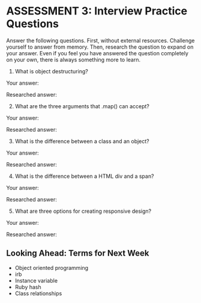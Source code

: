 # ASSESSMENT 3: Interview Practice Questions

Answer the following questions. First, without external resources. Challenge yourself to answer from memory. Then, research the question to expand on your answer. Even if you feel you have answered the question completely on your own, there is always something more to learn.

1. What is object destructuring?

  Your answer:

  Researched answer:



2. What are the three arguments that .map() can accept?

  Your answer:

  Researched answer:



3. What is the difference between a class and an object?

  Your answer:

  Researched answer:



4. What is the difference between a HTML div and a span?

  Your answer:

  Researched answer:



5. What are three options for creating responsive design?

  Your answer:

  Researched answer:



## Looking Ahead: Terms for Next Week
- Object oriented programming
- irb
- Instance variable
- Ruby hash
- Class relationships
